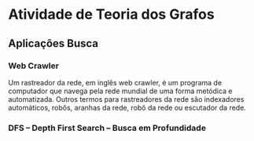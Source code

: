 # Atividade de Teoria dos Grafos


## Aplicações Busca

### Web Crawler 
Um rastreador da rede, em inglês web crawler, é um programa de computador que navega pela rede mundial de uma forma metódica e automatizada. Outros termos para rastreadores da rede são indexadores automáticos, robôs, aranhas da rede, robô da rede ou escutador da rede.

### DFS – Depth First Search – Busca em Profundidade
